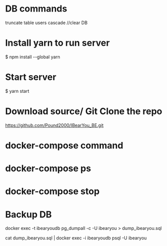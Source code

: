 # DB commands
truncate table users cascade //clear DB

# Install yarn to run server
$ npm install --global yarn

# Start server 
$ yarn  start

# Download source/ Git Clone the repo
https://github.com/Pound2000/IBearYou_BE.git

# docker-compose command

# docker-compose ps
# docker-compose stop <container name>

# Backup DB 

docker exec -t ibearyoudb pg_dumpall -c -U ibearyou > dump_ibearyou.sql

cat dump_ibearyou.sql | docker exec -i ibearyoudb psql -U ibearyou






